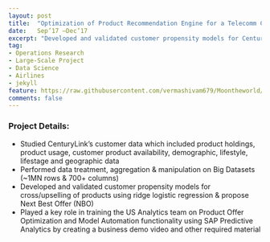 ```yaml
---
layout: post
title:  "Optimization of Product Recommendation Engine for a Telecomm Company"
date:   Sep’17 –Dec’17
excerpt: "Developed and validated customer propensity models for CenturyLink’s products. This was instrumental in the success of CenturyLink’s Real Time Next Best Offer capability using SAP PA"
tag:
- Operations Research 
- Large-Scale Project
- Data Science
- Airlines
- jekyll
feature: https://raw.githubusercontent.com/vermashivam679/Moontheworld/master/assets/img/NBO.png
comments: false
---
```


### Project Details:  
- Studied CenturyLink’s customer data which included product holdings, product usage, customer product availability, demographic, lifestyle, lifestage and geographic data
- Performed data treatment, aggregation & manipulation on Big Datasets (~1MN rows & 700+ columns)
- Developed and validated customer propensity models for cross/upselling of products using ridge logistic regression & propose Next Best Offer (NBO)
- Played a key role in training the US Analytics team on Product Offer Optimization and Model Automation functionality using SAP Predictive Analytics by creating a business demo video and other required material







